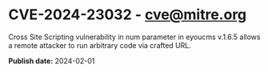 # CVE-2024-23032 - cve@mitre.org

Cross Site Scripting vulnerability in num parameter in eyoucms v.1.6.5 allows a remote attacker to run arbitrary code via crafted URL.

**Publish date:** 2024-02-01
